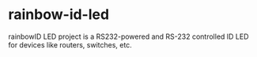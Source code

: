 # rainbow-id-led
rainbowID LED project is a RS232-powered and RS-232 controlled ID LED for devices like routers, switches, etc.
